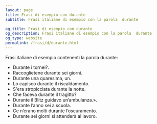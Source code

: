 ```yaml
---
layout: page
title: Frasi di esempio con durante 
subtitle: Frasi italiane di esempio con la parola  durante

og_title: Frasi di esempio con durante 
og_description: Frasi italiane di esempio con la parola  durante
og_type: website
permalink: /frasi/d/durante.html
---
```


Frasi italiane di esempio contenenti la parola durante:


- Durante i tornei?.
- Raccoglietene durante sei giorni.
- Durante una quaresima, un.
- Lo capisco durante il riscaldamento.
- S'era stropicciata durante la notte.
- Che faceva durante il tragitto?
- Durante il Blitz guidavo un’ambulanza.».
- Durante l’anno sei a scuola.
- Ce n’erano molti durante l’oscuramento.
- Durante sei giorni si attenderà al lavoro.
